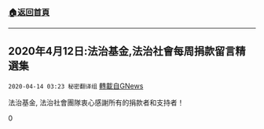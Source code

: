 ###  [:house:返回首頁](https://github.com/ourhimalayas/txt)
---

## 2020年4月12日:法治基金,法治社會每周捐款留言精選集
`2020-04-14 03:23 秘密翻译组` [轉載自GNews](https://gnews.org/zh-hant/172323/)

法治基金, 法治社會團隊衷心感謝所有的捐款者和支持者！



0
